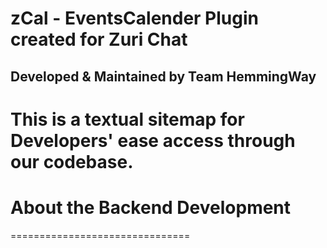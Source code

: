 # zCal - EventsCalender Plugin created for Zuri Chat

## Developed & Maintained by Team HemmingWay

# This is a textual sitemap for Developers' ease access through our codebase.


# About the Backend Development
===============================
